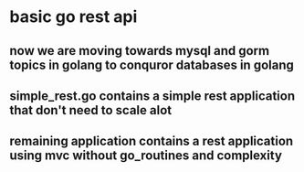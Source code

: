 # basic go rest api

## now we are moving towards mysql and gorm topics in golang to conquror databases in golang
## simple_rest.go contains a simple rest application that don't need to scale alot 
## remaining application contains a rest application using mvc without go_routines and complexity